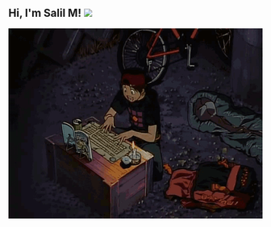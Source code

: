 <h2> Hi, I'm Salil M! <img src="https://media.giphy.com/media/mGcNjsfWAjY5AEZNw6/giphy.gif" width="50"></h2>
<img src='golden-boy-fake-keyboard-programing-coding-paper-book.gif' >

